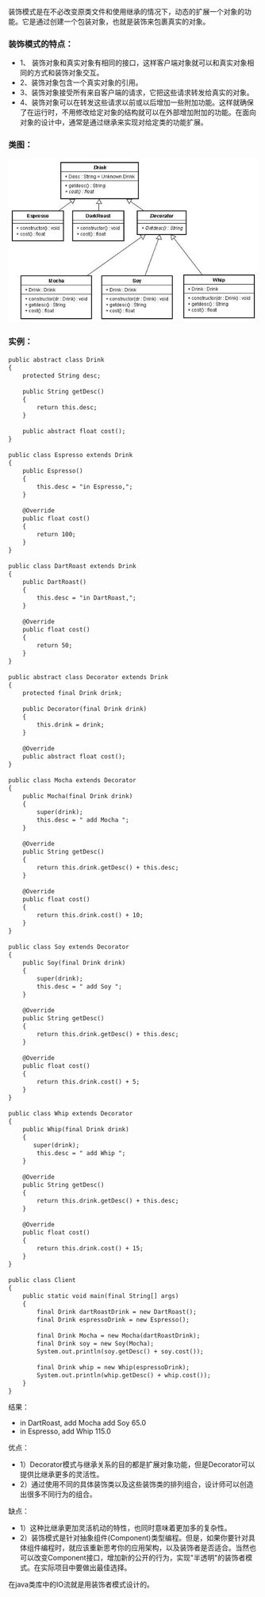 装饰模式是在不必改变原类文件和使用继承的情况下，动态的扩展一个对象的功能。它是通过创建一个包装对象，也就是装饰来包裹真实的对象。

### 装饰模式的特点：
* 1、 装饰对象和真实对象有相同的接口，这样客户端对象就可以和真实对象相同的方式和装饰对象交互。
* 2、装饰对象包含一个真实对象的引用。
* 3、装饰对象接受所有来自客户端的请求，它把这些请求转发给真实的对象。
* 4、装饰对象可以在转发这些请求以前或以后增加一些附加功能。这样就确保了在运行时，不用修改给定对象的结构就可以在外部增加附加的功能。在面向对象的设计中，通常是通过继承来实现对给定类的功能扩展。

### 类图：
![类图](decorator.jpg)
### 实例：
```
public abstract class Drink
{
    protected String desc;

    public String getDesc()
    {
        return this.desc;
    }

    public abstract float cost();
}

public class Espresso extends Drink
{
    public Espresso()
    {
        this.desc = "in Espresso,";
    }

    @Override
    public float cost()
    {
        return 100;
    }
}

public class DartRoast extends Drink
{
    public DartRoast()
    {
        this.desc = "in DartRoast,";
    }

    @Override
    public float cost()
    {
        return 50;
    }
}

public abstract class Decorator extends Drink
{
    protected final Drink drink;

    public Decorator(final Drink drink)
    {
        this.drink = drink;
    }

    @Override
    public abstract float cost();
}

public class Mocha extends Decorator
{
    public Mocha(final Drink drink)
    {
        super(drink);
        this.desc = " add Mocha ";
    }

    @Override
    public String getDesc()
    {
        return this.drink.getDesc() + this.desc;
    }

    @Override
    public float cost()
    {
        return this.drink.cost() + 10;
    }
}

public class Soy extends Decorator
{
    public Soy(final Drink drink)
    {
        super(drink);
        this.desc = " add Soy ";
    }

    @Override
    public String getDesc()
    {
        return this.drink.getDesc() + this.desc;
    }

    @Override
    public float cost()
    {
        return this.drink.cost() + 5;
    }
}

public class Whip extends Decorator
{
    public Whip(final Drink drink)
    {
       super(drink);
        this.desc = " add Whip ";
    }

    @Override
    public String getDesc()
    {
        return this.drink.getDesc() + this.desc;
    }

    @Override
    public float cost()
    {
        return this.drink.cost() + 15;
    }
}

public class Client
{
    public static void main(final String[] args)
    {
        final Drink dartRoastDrink = new DartRoast();
        final Drink espressoDrink = new Espresso();

        final Drink Mocha = new Mocha(dartRoastDrink);
        final Drink soy = new Soy(Mocha);
        System.out.println(soy.getDesc() + soy.cost());

        final Drink whip = new Whip(espressoDrink);
        System.out.println(whip.getDesc() + whip.cost());
    }
}
```
结果：
* in DartRoast, add Mocha  add Soy 65.0
* in Espresso, add Whip 115.0

优点：
* 1）Decorator模式与继承关系的目的都是扩展对象功能，但是Decorator可以提供比继承更多的灵活性。
* 2）通过使用不同的具体装饰类以及这些装饰类的排列组合，设计师可以创造出很多不同行为的组合。

缺点：
* 1）这种比继承更加灵活机动的特性，也同时意味着更加多的复杂性。
* 2）装饰模式是针对抽象组件(Component)类型编程。但是，如果你要针对具体组件编程时，就应该重新思考你的应用架构，以及装饰者是否适合。当然也可以改变Component接口，增加新的公开的行为，实现"半透明"的装饰者模式。在实际项目中要做出最佳选择。

在java类库中的IO流就是用装饰者模式设计的。